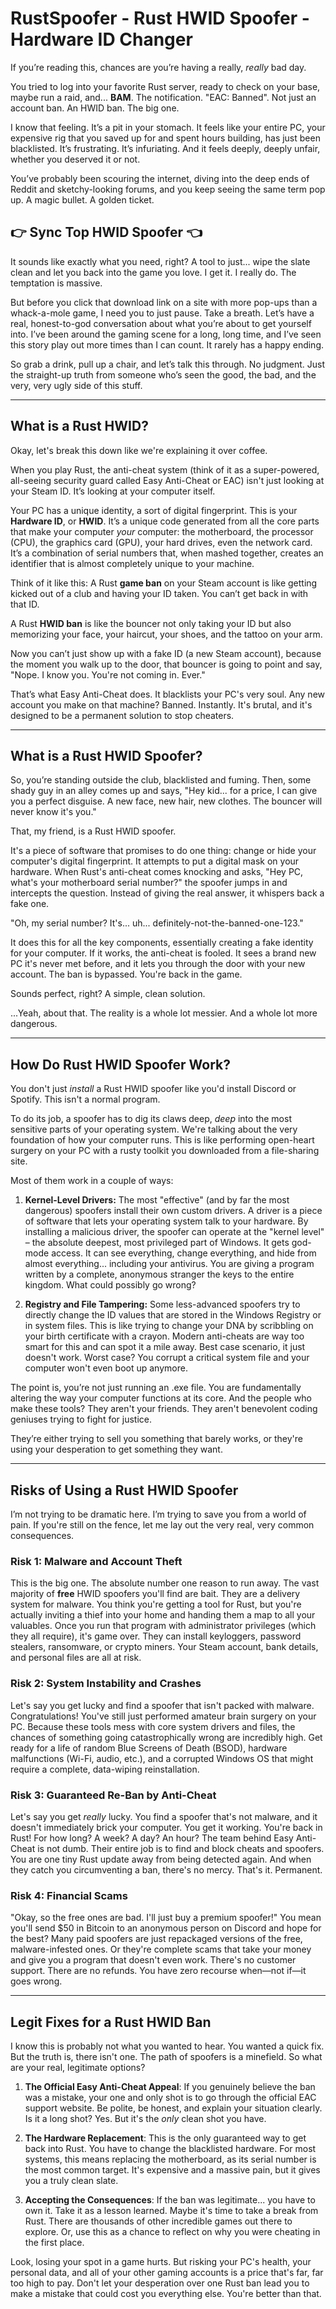 # RustSpoofer - Rust HWID Spoofer - Hardware ID Changer


If you’re reading this, chances are you’re having a really, *really* bad day.

You tried to log into your favorite Rust server, ready to check on your base, maybe run a raid, and... **BAM**. The notification. "EAC: Banned". Not just an account ban. An HWID ban. The big one.

I know that feeling. It’s a pit in your stomach. It feels like your entire PC, your expensive rig that you saved up for and spent hours building, has just been blacklisted. It’s frustrating. It’s infuriating. And it feels deeply, deeply unfair, whether you deserved it or not.

You’ve probably been scouring the internet, diving into the deep ends of Reddit and sketchy-looking forums, and you keep seeing the same term pop up. A magic bullet. A golden ticket.

## 👉 Sync Top HWID Spoofer 👈

It sounds like exactly what you need, right? A tool to just... wipe the slate clean and let you back into the game you love. I get it. I really do. The temptation is massive.

But before you click that download link on a site with more pop-ups than a whack-a-mole game, I need you to just pause. Take a breath. Let’s have a real, honest-to-god conversation about what you’re about to get yourself into. I’ve been around the gaming scene for a long, long time, and I’ve seen this story play out more times than I can count. It rarely has a happy ending.

So grab a drink, pull up a chair, and let’s talk this through. No judgment. Just the straight-up truth from someone who’s seen the good, the bad, and the very, very ugly side of this stuff.

---

## What is a Rust HWID?

Okay, let's break this down like we're explaining it over coffee.

When you play Rust, the anti-cheat system (think of it as a super-powered, all-seeing security guard called Easy Anti-Cheat or EAC) isn't just looking at your Steam ID. It’s looking at your computer itself.

Your PC has a unique identity, a sort of digital fingerprint. This is your **Hardware ID**, or **HWID**. It’s a unique code generated from all the core parts that make your computer *your* computer: the motherboard, the processor (CPU), the graphics card (GPU), your hard drives, even the network card. It’s a combination of serial numbers that, when mashed together, creates an identifier that is almost completely unique to your machine.

Think of it like this: A Rust **game ban** on your Steam account is like getting kicked out of a club and having your ID taken. You can’t get back in with that ID.

A Rust **HWID ban** is like the bouncer not only taking your ID but also memorizing your face, your haircut, your shoes, and the tattoo on your arm.

Now you can’t just show up with a fake ID (a new Steam account), because the moment you walk up to the door, that bouncer is going to point and say, "Nope. I know you. You're not coming in. Ever."

That’s what Easy Anti-Cheat does. It blacklists your PC's very soul. Any new account you make on that machine? Banned. Instantly. It's brutal, and it's designed to be a permanent solution to stop cheaters.

---

## What is a Rust HWID Spoofer?

So, you’re standing outside the club, blacklisted and fuming. Then, some shady guy in an alley comes up and says, "Hey kid... for a price, I can give you a perfect disguise. A new face, new hair, new clothes. The bouncer will never know it's you."

That, my friend, is a Rust HWID spoofer.

It's a piece of software that promises to do one thing: change or hide your computer's digital fingerprint. It attempts to put a digital mask on your hardware. When Rust's anti-cheat comes knocking and asks, "Hey PC, what's your motherboard serial number?" the spoofer jumps in and intercepts the question. Instead of giving the real answer, it whispers back a fake one.

"Oh, my serial number? It's... uh... definitely-not-the-banned-one-123."

It does this for all the key components, essentially creating a fake identity for your computer. If it works, the anti-cheat is fooled. It sees a brand new PC it's never met before, and it lets you through the door with your new account. The ban is bypassed. You're back in the game.

Sounds perfect, right? A simple, clean solution.

...Yeah, about that. The reality is a whole lot messier. And a whole lot more dangerous.

---

## How Do Rust HWID Spoofer Work?

You don't just *install* a Rust HWID spoofer like you'd install Discord or Spotify. This isn't a normal program.

To do its job, a spoofer has to dig its claws deep, *deep* into the most sensitive parts of your operating system. We're talking about the very foundation of how your computer runs. This is like performing open-heart surgery on your PC with a rusty toolkit you downloaded from a file-sharing site.

Most of them work in a couple of ways:

1.  **Kernel-Level Drivers:** The most "effective" (and by far the most dangerous) spoofers install their own custom drivers. A driver is a piece of software that lets your operating system talk to your hardware. By installing a malicious driver, the spoofer can operate at the "kernel level" – the absolute deepest, most privileged part of Windows. It gets god-mode access. It can see everything, change everything, and hide from almost everything... including your antivirus. You are giving a program written by a complete, anonymous stranger the keys to the entire kingdom. What could possibly go wrong?

2.  **Registry and File Tampering:** Some less-advanced spoofers try to directly change the ID values that are stored in the Windows Registry or in system files. This is like trying to change your DNA by scribbling on your birth certificate with a crayon. Modern anti-cheats are way too smart for this and can spot it a mile away. Best case scenario, it just doesn't work. Worst case? You corrupt a critical system file and your computer won't even boot up anymore.

The point is, you’re not just running an .exe file. You are fundamentally altering the way your computer functions at its core. And the people who make these tools? They aren't your friends. They aren't benevolent coding geniuses trying to fight for justice.

They’re either trying to sell you something that barely works, or they're using your desperation to get something they want.

---

## Risks of Using a Rust HWID Spoofer

I’m not trying to be dramatic here. I’m trying to save you from a world of pain. If you're still on the fence, let me lay out the very real, very common consequences.

### Risk 1: Malware and Account Theft

This is the big one. The absolute number one reason to run away. The vast majority of **free** HWID spoofers you'll find are bait. They are a delivery system for malware. You think you're getting a tool for Rust, but you're actually inviting a thief into your home and handing them a map to all your valuables. Once you run that program with administrator privileges (which they all require), it's game over. They can install keyloggers, password stealers, ransomware, or crypto miners. Your Steam account, bank details, and personal files are all at risk.

### Risk 2: System Instability and Crashes

Let's say you get lucky and find a spoofer that isn't packed with malware. Congratulations! You've still just performed amateur brain surgery on your PC. Because these tools mess with core system drivers and files, the chances of something going catastrophically wrong are incredibly high. Get ready for a life of random Blue Screens of Death (BSOD), hardware malfunctions (Wi-Fi, audio, etc.), and a corrupted Windows OS that might require a complete, data-wiping reinstallation.

### Risk 3: Guaranteed Re-Ban by Anti-Cheat

Let's say you get *really* lucky. You find a spoofer that's not malware, and it doesn't immediately brick your computer. You get it working. You're back in Rust! For how long? A week? A day? An hour? The team behind Easy Anti-Cheat is not dumb. Their entire job is to find and block cheats and spoofers. You are one tiny Rust update away from being detected again. And when they catch you circumventing a ban, there's no mercy. That's it. Permanent.

### Risk 4: Financial Scams

"Okay, so the free ones are bad. I'll just buy a premium spoofer!" You mean you'll send $50 in Bitcoin to an anonymous person on Discord and hope for the best? Many paid spoofers are just repackaged versions of the free, malware-infested ones. Or they're complete scams that take your money and give you a program that doesn't even work. There's no customer support. There are no refunds. You have zero recourse when—not if—it goes wrong.

---

## Legit Fixes for a Rust HWID Ban

I know this is probably not what you wanted to hear. You wanted a quick fix. But the truth is, there isn't one. The path of spoofers is a minefield. So what are your real, legitimate options?

1.  **The Official Easy Anti-Cheat Appeal**: If you genuinely believe the ban was a mistake, your one and only shot is to go through the official EAC support website. Be polite, be honest, and explain your situation clearly. Is it a long shot? Yes. But it's the *only* clean shot you have.

2.  **The Hardware Replacement**: This is the only guaranteed way to get back into Rust. You have to change the blacklisted hardware. For most systems, this means replacing the motherboard, as its serial number is the most common target. It's expensive and a massive pain, but it gives you a truly clean slate.

3.  **Accepting the Consequences**: If the ban was legitimate... you have to own it. Take it as a lesson learned. Maybe it's time to take a break from Rust. There are thousands of other incredible games out there to explore. Or, use this as a chance to reflect on why you were cheating in the first place.

Look, losing your spot in a game hurts. But risking your PC's health, your personal data, and all of your other gaming accounts is a price that's far, far too high to pay. Don't let your desperation over one Rust ban lead you to make a mistake that could cost you everything else. You're better than that.
